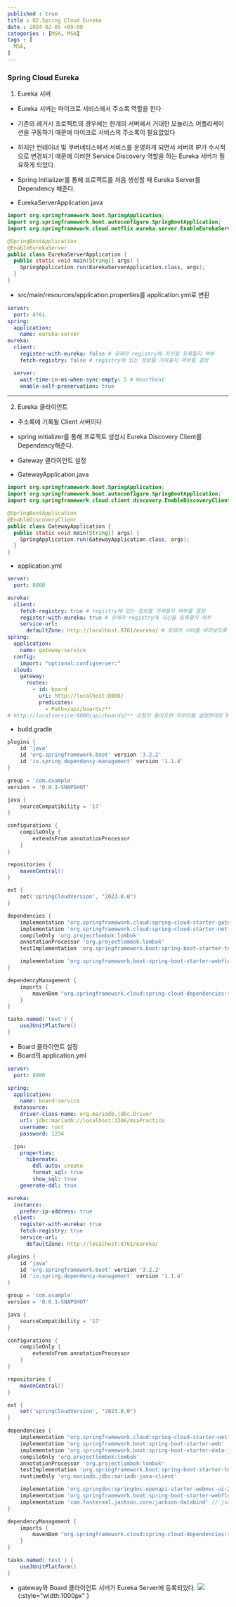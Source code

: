 ```yaml
---
published : true
title : 02.Spring Cloud Eureka
date : 2024-02-05 +09:00
categories : [MSA, MSA]
tags : [
  MSA,
]
---
```

<!-- ![](/assets/img/Spring/aaaa.png){:style="border:1px solid #eaeaea; border-radius: 7px; padding: 0px;" } -->
<!-- ![](/assets/img/alg/4-1.png){:style="width:1000px" } -->

### Spring Cloud Eureka

1. Eureka 서버
- Eureka 서버는 마이크로 서비스에서 주소록 역할을 한다
- 기존의 레거시 프로젝트의 경우에는 한개의 서버에서 거대한 모놀리스 어플리케이션을 구동하기 때문에 마이크로 서비스의 주소록이 필요없었다
- 하지만 컨테이너 및 쿠버네티스에서 서비스를 운영하게 되면서 서버의 IP가 수시적으로 변경되기 때문에 이러한 Service Discovery 역할을 하는 Eureka 서버가 필요하게 되었다.
- Spring Initializer를 통해 프로젝트를 처음 생성할 때 Eureka Server를 Dependency 해준다.

- EurekaServerApplication.java

```java
import org.springframework.boot.SpringApplication;
import org.springframework.boot.autoconfigure.SpringBootApplication;
import org.springframework.cloud.netflix.eureka.server.EnableEurekaServer;

@SpringBootApplication
@EnableEurekaServer
public class EurekaServerApplication {
  public static void main(String[] args) {
    SpringApplication.run(EurekaServerApplication.class, args);
  }
}
```

- src/main/resources/application.properties를 application.yml로 변환

```yml
server:
  port: 8761
spring:
  application:
    name: eureka-server
eureka:
  client:
    register-with-eureka: false # 유레카 registry에 자신을 등록할지 여부
    fetch-registry: false # registry에 있는 정보를 가져올지 여부를 결정

  server:
    wait-time-in-ms-when-sync-empty: 5 # Heartbeat
    enable-self-preservation: true
```

<hr>

2. Eureka 클라이언트
- 주소록에 기록될 Client 서버이다
- spring initializer를 통해 프로젝트 생성시 Eureka Discovery Client를 Dependency해준다.

- Gateway 클라이언트 설정
- GatewayApplication.java

```java
import org.springframework.boot.SpringApplication;
import org.springframework.boot.autoconfigure.SpringBootApplication;
import org.springframework.cloud.client.discovery.EnableDiscoveryClient;

@SpringBootApplication
@EnableDiscoveryClient
public class GatewayApplication {
  public static void main(String[] args) {
    SpringApplication.run(GatewayApplication.class, args);
  }
}
```

- application.yml

```yml
server:
  port: 8000

eureka:
  client:
    fetch-registry: true # registry에 있는 정보를 가져올지 여부를 결정
    register-with-eureka: true # 유레카 registry에 자신을 등록할지 여부
    service-url:
      defaultZone: http://localhost:8761/eureka/ # 유레카 서버를 바라보도록 설정
spring:
  application:
    name: gateway-service
  config:
    import: "optional:configserver:"
  cloud:
    gateway:
      routes:
        - id: board
          uri: http://localhost:8080/
          predicates:
            - Path=/api/boards/**
# http://localservice:8000/api/boards/** 요청이 들어오면 라우터를 설정한대로 http://localhost:8080/로 요청을 전달한다
```

- build.gradle

```gradle
plugins {
    id 'java'
    id 'org.springframework.boot' version '3.2.2'
    id 'io.spring.dependency-management' version '1.1.4'
}

group = 'com.example'
version = '0.0.1-SNAPSHOT'

java {
    sourceCompatibility = '17'
}

configurations {
    compileOnly {
        extendsFrom annotationProcessor
    }
}

repositories {
    mavenCentral()
}

ext {
    set('springCloudVersion', "2023.0.0")
}

dependencies {
    implementation 'org.springframework.cloud:spring-cloud-starter-gateway'
    implementation 'org.springframework.cloud:spring-cloud-starter-netflix-eureka-client'
    compileOnly 'org.projectlombok:lombok'
    annotationProcessor 'org.projectlombok:lombok'
    testImplementation 'org.springframework.boot:spring-boot-starter-test'

    implementation 'org.springframework.boot:spring-boot-starter-webflux' // webflux
}

dependencyManagement {
    imports {
        mavenBom "org.springframework.cloud:spring-cloud-dependencies:${springCloudVersion}"
    }
}

tasks.named('test') {
    useJUnitPlatform()
}

```

- Board 클라이언트 설정
- Board의 application.yml

```yml
server:
  port: 8080

spring:
  application:
    name: board-service
  datasource:
    driver-class-name: org.mariadb.jdbc.Driver
    url: jdbc:mariadb://localhost:3306/msaPractice
    username: root
    password: 1234

  jpa:
    properties:
      hibernate:
        ddl-auto: create
        format_sql: true
        show_sql: true
    generate-ddl: true

eureka:
  instance:
    prefer-ip-address: true
  client:
    register-with-eureka: true
    fetch-registry: true
    service-url:
      defaultZone: http://localhost:8761/eureka/
```

```gradle
plugins {
	id 'java'
	id 'org.springframework.boot' version '3.2.2'
	id 'io.spring.dependency-management' version '1.1.4'
}

group = 'com.example'
version = '0.0.1-SNAPSHOT'

java {
	sourceCompatibility = '17'
}

configurations {
	compileOnly {
		extendsFrom annotationProcessor
	}
}

repositories {
	mavenCentral()
}

ext {
	set('springCloudVersion', "2023.0.0")
}

dependencies {
	implementation 'org.springframework.cloud:spring-cloud-starter-netflix-eureka-client'
	implementation 'org.springframework.boot:spring-boot-starter-web'
	implementation 'org.springframework.boot:spring-boot-starter-data-jpa'
	compileOnly 'org.projectlombok:lombok'
	annotationProcessor 'org.projectlombok:lombok'
	testImplementation 'org.springframework.boot:spring-boot-starter-test'
	runtimeOnly 'org.mariadb.jdbc:mariadb-java-client'

	implementation 'org.springdoc:springdoc-openapi-starter-webmvc-ui:2.1.0' // swagger. 요구사항정의서 자동화도구
	implementation 'org.springframework.boot:spring-boot-starter-webflux'
	implementation 'com.fasterxml.jackson.core:jackson-databind' // json 라이브러리 설정
}

dependencyManagement {
	imports {
		mavenBom "org.springframework.cloud:spring-cloud-dependencies:${springCloudVersion}"
	}
}

tasks.named('test') {
	useJUnitPlatform()
}

```

- gateway와 Board 클라이언트 서버가 Eureka Server에 등록되었다.
![](/assets/img/MSA/1.png){:style="width:1000px" }
